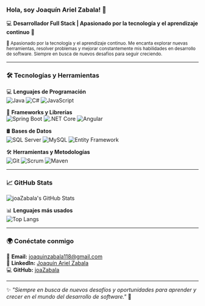 ### Hola, soy Joaquín Ariel Zabala! 👋

💻 **Desarrollador Full Stack | Apasionado por la tecnología y el aprendizaje continuo** 🚀  

 <sub>🚀 Apasionado por la tecnología y el aprendizaje continuo. Me encanta explorar nuevas herramientas, resolver problemas y mejorar constantemente mis habilidades en desarrollo de software. Siempre en busca de nuevos desafíos para seguir creciendo.</sub>

---

### 🛠️ Tecnologías y Herramientas  

💻 **Lenguajes de Programación**  
![Java](https://img.shields.io/badge/Java-ED8B00?style=for-the-badge&logo=java&logoColor=white)
![C#](https://img.shields.io/badge/C%23-239120?style=for-the-badge&logo=c-sharp&logoColor=white)
![JavaScript](https://img.shields.io/badge/JavaScript-F7DF1E?style=for-the-badge&logo=javascript&logoColor=black)

🚀 **Frameworks y Librerías**  
![Spring Boot](https://img.shields.io/badge/Spring%20Boot-6DB33F?style=for-the-badge&logo=spring-boot&logoColor=white)
![.NET Core](https://img.shields.io/badge/.NET-512BD4?style=for-the-badge&logo=dotnet&logoColor=white)
![Angular](https://img.shields.io/badge/Angular-DD0031?style=for-the-badge&logo=angular&logoColor=white)

🛢️ **Bases de Datos**  
![SQL Server](https://img.shields.io/badge/SQL%20Server-CC2927?style=for-the-badge&logo=microsoft-sql-server&logoColor=white)
![MySQL](https://img.shields.io/badge/MySQL-4479A1?style=for-the-badge&logo=mysql&logoColor=white)
![Entity Framework](https://img.shields.io/badge/Entity%20Framework-512BD4?style=for-the-badge&logo=dotnet&logoColor=white)

🛠️ **Herramientas y Metodologías**  
![Git](https://img.shields.io/badge/Git-F05032?style=for-the-badge&logo=git&logoColor=white)
![Scrum](https://img.shields.io/badge/Scrum-6DB33F?style=for-the-badge&logo=scrumalliance&logoColor=white)
![Maven](https://img.shields.io/badge/Maven-C71A36?style=for-the-badge&logo=apache-maven&logoColor=white)

---

### 📈 GitHub Stats  
![joaZabala's GitHub Stats](https://github-readme-stats.vercel.app/api?username=joaZabala&show_icons=true&theme=radical)

📊 **Lenguajes más usados**  
![Top Langs](https://github-readme-stats.vercel.app/api/top-langs/?username=joaZabala&layout=compact&theme=radical)

---

### 🌍 Conéctate conmigo  
📩 **Email:** joaquinzabala118@gmail.com  
💼 **LinkedIn:** [Joaquín Ariel Zabala](https://www.linkedin.com/in/joaquinzabala)  
💻 **GitHub:** [joaZabala](https://github.com/joaZabala)  

---

✨ _"Siempre en busca de nuevos desafíos y oportunidades para aprender y crecer en el mundo del desarrollo de software."_ 🚀
